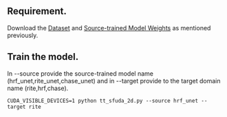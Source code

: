 
## Requirement.

Download the [Dataset]() and [Source-trained Model Weights]() as mentioned previously. 

## Train the model.

In --source provide the source-trained model name (hrf_unet,rite_unet,chase_unet) and in --target provide to the target domain name (rite,hrf,chase). 
```
CUDA_VISIBLE_DEVICES=1 python tt_sfuda_2d.py --source hrf_unet --target rite
```
